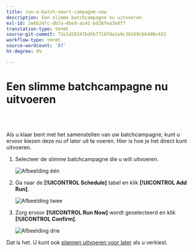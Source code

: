 ```yaml
---
title: run-a-batch-smart-campagne-now
description: Een slimme batchcampagne nu uitvoeren
exl-id: 2e6b24fc-db7a-4bed-ac41-bd26fea3e8f7
translation-type: tm+mt
source-git-commit: 72e1d29347bd5b77107da1e9c30169cb6490c432
workflow-type: tm+mt
source-wordcount: '87'
ht-degree: 0%

---
```


# Een slimme batchcampagne nu uitvoeren

<br> 

Als u klaar bent met het samenstellen van uw batchcampagne, kunt u ervoor kiezen deze nu of later uit te voeren. Hier is hoe je het direct kunt uitvoeren.

1. Selecteer de slimme batchcampagne die u wilt uitvoeren.

   ![Afbeelding één](/help/sky/assets/smart-campaigns/run-a-batch-smart-campaign-now/run-a-batch-smart-campaign-now-1.png)

1. Ga naar de **[!UICONTROL Schedule]** tabel en klik **[!UICONTROL Add Run]**.

   ![Afbeelding twee](/help/sky/assets/smart-campaigns/run-a-batch-smart-campaign-now/run-a-batch-smart-campaign-now-2.png)

1. Zorg ervoor **[!UICONTROL Run Now]** wordt geselecteerd en klik **[!UICONTROL Confirm]**.

   ![Afbeelding drie](/help/sky/assets/smart-campaigns/run-a-batch-smart-campaign-now/run-a-batch-smart-campaign-now-3.png)

Dat is het. U kunt ook [plannen uitvoeren voor later](https://docs.marketo.com/display/DOCS/Schedule+a+Batch+Smart+Campaign+to+Run+Later) als u verkiest.
